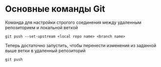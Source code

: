 # Основные команды Git

Команда для настройки строгого соединения между удаленным репозиторием и локальной веткой
```
git push --set-upstream <local repo name> <branch name>
```
Теперь достаточно запустить, чтобы перенести изменения из заданной выше ветки в удаленный репозиторий
```
git push
```
